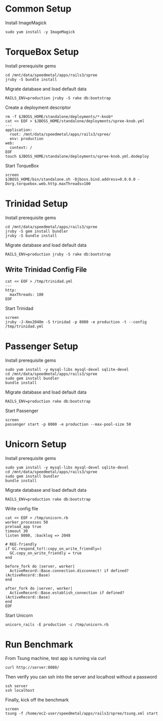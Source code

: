 # Common Setup

Install ImageMagick

    sudo yum install -y ImageMagick

# TorqueBox Setup

Install prerequisite gems

    cd /mnt/data/speedmetal/apps/rails3/spree
    jruby -S bundle install

Migrate database and load default data

    RAILS_ENV=production jruby -S rake db:bootstrap

Create a deployment descriptor

    rm -f $JBOSS_HOME/standalone/deployments/*-knob*
    cat << EOF > $JBOSS_HOME/standalone/deployments/spree-knob.yml
    ---
    application:
      root: /mnt/data/speedmetal/apps/rails3/spree/
      env: production
    web:
      context: /
    EOF
    touch $JBOSS_HOME/standalone/deployments/spree-knob.yml.dodeploy

Start TorqueBox

    screen
    $JBOSS_HOME/bin/standalone.sh -Djboss.bind.address=0.0.0.0 -Dorg.torquebox.web.http.maxThreads=100



# Trinidad Setup

Install prerequisite gems

    cd /mnt/data/speedmetal/apps/rails3/spree
    jruby -S gem install bundler
    jruby -S bundle install

Migrate database and load default data

    RAILS_ENV=production jruby -S rake db:bootstrap

## Write Trinidad Config File

    cat << EOF > /tmp/trinidad.yml
    ---
    http:
      maxThreads: 100
    EOF

Start Trinidad

    screen
    jruby -J-Xmx2048m -S trinidad -p 8080 -e production -t --config /tmp/trinidad.yml



# Passenger Setup

Install prerequisite gems

    sudo yum install -y mysql-libs mysql-devel sqlite-devel
    cd /mnt/data/speedmetal/apps/rails3/spree
    sudo gem install bundler
    bundle install

Migrate database and load default data

    RAILS_ENV=production rake db:bootstrap

Start Passenger

    screen
    passenger start -p 8080 -e production --max-pool-size 50



# Unicorn Setup

Install prerequisite gems

    sudo yum install -y mysql-libs mysql-devel sqlite-devel
    cd /mnt/data/speedmetal/apps/rails3/spree
    sudo gem install bundler
    bundle install

Migrate database and load default data

    RAILS_ENV=production rake db:bootstrap

Write config file

    cat << EOF > /tmp/unicorn.rb
    worker_processes 50
    preload_app true
    timeout 30
    listen 8080, :backlog => 2048

    # REE-friendly
    if GC.respond_to?(:copy_on_write_friendly=)
      GC.copy_on_write_friendly = true
    end

    before_fork do |server, worker|
      ActiveRecord::Base.connection.disconnect! if defined?(ActiveRecord::Base)
    end

    after_fork do |server, worker|
      ActiveRecord::Base.establish_connection if defined?(ActiveRecord::Base)
    end
    EOF

Start Unicorn

    unicorn_rails -E production -c /tmp/unicorn.rb



# Run Benchmark

From Tsung machine, test app is running via curl

    curl http://server:8080/

Then verify you can ssh into the server and localhost without a
password

    ssh server
    ssh localhost

Finally, kick off the benchmark

    screen
    tsung -f /home/ec2-user/speedmetal/apps/rails3/spree/tsung.xml start
